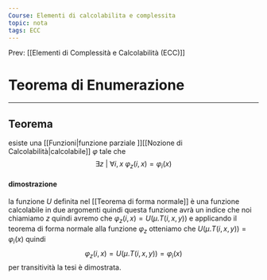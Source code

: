 ```yaml
---
Course: Elementi di calcolabilita e complessita
topic: nota
tags: ECC
---
```


Prev: [[Elementi di Complessità e Calcolabilità (ECC)]]

# Teorema di Enumerazione
---

## Teorema
esiste una  [[Funzioni|funzione parziale ]][[Nozione di Calcolabilità|calcolabile]]  $\varphi$ tale che  
$$\exists z \ | \ \forall i,x \ \varphi_z(i,x) = \varphi_i(x)$$
#### dimostrazione
la funzione $U$ definita nel [[Teorema di forma normale]]  è una funzione calcolabile in due argomenti quindi questa funzione avrà un indice che noi chiamiamo $z$ quindi avremo che $\varphi_z(i,x) = U(\mu.T(i,x,y))$ e applicando il teorema di forma normale alla funzione $\varphi_z$ otteniamo che $U(\mu.T(i,x,y)) = \varphi_i(x)$ quindi   $$\varphi_z(i,x) = U(\mu.T(i,x,y)) = \varphi_i(x)$$ per transitività la tesi è dimostrata. 
